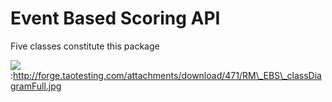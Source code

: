 <!--
parent:
    title: Event_Based_Scoring
author:
    - 'Jérôme Bogaerts'
created_at: '2011-03-10 11:47:53'
updated_at: '2013-03-13 13:12:10'
tags:
    - 'Event Based Scoring'
-->

Event Based Scoring API
=======================

Five classes constitute this package

![](http://forge.taotesting.com/attachments/download/470/RM_EBS_classDiagram.jpg):http://forge.taotesting.com/attachments/download/471/RM\_EBS\_classDiagramFull.jpg

